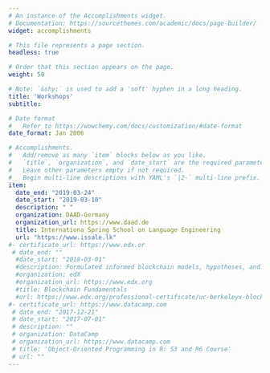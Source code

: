 ```yaml
---
# An instance of the Accomplishments widget.
# Documentation: https://sourcethemes.com/academic/docs/page-builder/
widget: accomplishments

# This file represents a page section.
headless: true

# Order that this section appears on the page.
weight: 50

# Note: `&shy;` is used to add a 'soft' hyphen in a long heading.
title: 'Workshops'
subtitle:  

# Date format
#   Refer to https://wowchemy.com/docs/customization/#date-format
date_format: Jan 2006

# Accomplishments.
#   Add/remove as many `item` blocks below as you like.
#   `title`, `organization`, and `date_start` are the required parameters.
#   Leave other parameters empty if not required.
#   Begin multi-line descriptions with YAML's `|2-` multi-line prefix.
item:
  date_end: "2019-03-24"
  date_start: "2019-03-10"
  description: " "
  organization: DAAD-Germany
  organization_url: https://www.daad.de
  title: Internationa Spring School on Language Engineering
  url: "https://www.issale.lk"
#- certificate_url: https://www.edx.or
 # date_end: ""
  #date_start: "2018-03-01"
  #description: Formulated informed blockchain models, hypotheses, and use #cases.
  #organization: edX
  #organization_url: https://www.edx.org
  #title: Blockchain Fundamentals
  #url: https://www.edx.org/professional-certificate/uc-berkeleyx-blockchain-fundamentals
#- certificate_url: https://www.datacamp.com
 # date_end: "2017-12-21"
 # date_start: "2017-07-01"
 # description: ""
 # organization: DataCamp
 # organization_url: https://www.datacamp.com
 # title: 'Object-Oriented Programming in R: S3 and R6 Course'
 # url: ""
---
```

